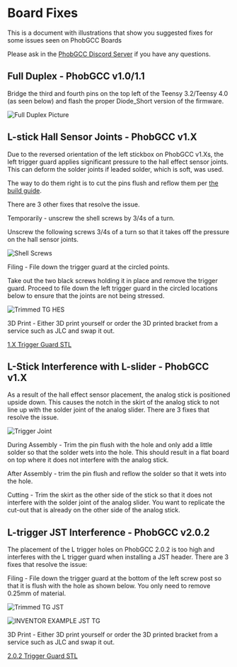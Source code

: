# Board Fixes

This is a document with illustrations that show you suggested fixes for some issues seen on PhobGCC Boards

Please ask in the [PhobGCC Discord Server](https://discord.gg/yrpUu7mgzm) if you have any questions.  

## Full Duplex - PhobGCC v1.0/1.1

Bridge the third and fourth pins on the top left of the Teensy 3.2/Teensy 4.0 (as seen below) and flash the proper Diode_Short version of the firmware.

![Full Duplex Picture](https://github.com/pokeimon/PhobGCC-doc/blob/main/For_Makers/BoardFixPics/full_duplex.jpg?raw=true)

## L-stick Hall Sensor Joints - PhobGCC v1.X

Due to the reversed orientation of the left stickbox on PhobGCC v1.Xs, the left trigger guard applies significant pressure to the hall effect sensor joints.
This can deform the solder joints if leaded solder, which is soft, was used.

The way to do them right is to cut the pins flush and reflow them per [the build guide](https://github.com/pokeimon/PhobGCC-doc/blob/main/For_Makers/Build_Guide_1.2.md#bending-and-soldering-hall-sensors).

There are 3 other fixes that resolve the issue.

Temporarily - unscrew the shell screws by 3/4s of a turn.

Unscrew the following screws 3/4s of a turn so that it takes off the pressure on the hall sensor joints.

![Shell Screws](https://github.com/pokeimon/PhobGCC-doc/blob/main/For_Makers/BoardFixPics/screws_2.jpg?raw=true)

Filing - File down the trigger guard at the circled points.

Take out the two black screws holding it in place and remove the trigger guard. Proceed to file down the left trigger guard in the circled locations below to ensure that the joints are not being stressed.

![Trimmed TG HES](https://github.com/pokeimon/PhobGCC-doc/blob/main/For_Makers/BoardFixPics/hes_tg.jpg?raw=true)


3D Print - Either 3D print yourself or order the 3D printed bracket from a service such as JLC and swap it out.

[1.X Trigger Guard STL](https://drive.google.com/file/d/1QfcjQfTboTi3LeGjDCiVci9mYGINXsB6/view?usp=sharing)

## L-Stick Interference with L-slider - PhobGCC v1.X

As a result of the hall effect sensor placement, the analog stick is positioned upside down. This causes the notch in the skirt of the analog stick to not line up with the solder joint of the analog slider.
There are 3 fixes that resolve the issue.

![Trigger Joint](https://github.com/pokeimon/PhobGCC-doc/blob/main/For_Makers/BoardFixPics/trigger_joint.jpg?raw=true)

During Assembly - Trim the pin flush with the hole and only add a little solder so that the solder wets into the hole. This should result in a flat board on top where it does not interfere with the analog stick.

After Assembly - trim the pin flush and reflow the solder so that it wets into the hole.

Cutting - Trim the skirt as the other side of the stick so that it does not interfere with the solder joint of the analog slider. You want to replicate the cut-out that is already on the other side of the analog stick.

## L-trigger JST Interference - PhobGCC v2.0.2

The placement of the L trigger holes on PhobGCC 2.0.2 is too high and interferes with the L trigger guard when installing a JST header.
There are 3 fixes that resolve the issue:

Filing - File down the trigger guard at the bottom of the left screw post so that it is flush with the hole as shown below. You only need to remove 0.25mm of material.

![Trimmed TG JST](https://github.com/pokeimon/PhobGCC-doc/blob/main/For_Makers/BoardFixPics/jst_tg2.jpg?raw=true)

![INVENTOR EXAMPLE JST TG](https://github.com/pokeimon/PhobGCC-doc/blob/main/For_Makers/BoardFixPics/jst_tg.png?raw=true)

3D Print - Either 3D print yourself or order the 3D printed bracket from a service such as JLC and swap it out.

[2.0.2 Trigger Guard STL](https://drive.google.com/file/d/1NZwtrHezeiQHAMoeLFhVF65OYEvfT3iO/view?usp=share_link)
